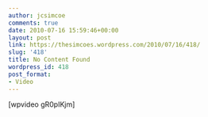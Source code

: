 ```yaml
---
author: jcsimcoe
comments: true
date: 2010-07-16 15:59:46+00:00
layout: post
link: https://thesimcoes.wordpress.com/2010/07/16/418/
slug: '418'
title: No Content Found
wordpress_id: 418
post_format:
- Video
---
```


[wpvideo gR0pIKjm]


